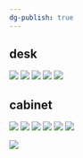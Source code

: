 ```yaml
---
dg-publish: true
---
```

## desk
![](https://i.imgur.com/D5bxFhu.jpeg)
![](https://i.imgur.com/ncnY01g.jpeg)
![](https://i.imgur.com/hxypsop.jpeg)
![](https://i.imgur.com/Zm7Az83.jpeg)
![](https://i.imgur.com/kw66sbN.jpeg)

## cabinet
![](https://i.imgur.com/oBE0JLz.jpeg)
![](https://i.imgur.com/bP2XBGM.jpeg)
![](https://i.imgur.com/6oWDDbH.jpeg)
![](https://i.imgur.com/FatZT9H.jpeg)
![](https://i.imgur.com/a8LXywr.jpeg)
![](https://i.imgur.com/wwJVcDk.jpeg)


![](https://i.imgur.com/ZdzD67N.png)